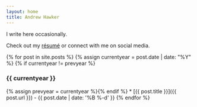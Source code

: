 ```yaml
---
layout: home
title: Andrew Hawker
---
```


I write here occasionally.

Check out my [résumé](resume) or connect with me on social media.

{% for post in site.posts %}
{% assign currentyear = post.date | date: "%Y" %}
{% if currentyear != prevyear %}
### {{ currentyear }}
{% assign prevyear = currentyear %}{% endif %} * [{{ post.title }}]({{ post.url }}) - {{ post.date | date: '%B %-d' }}
{% endfor %}
